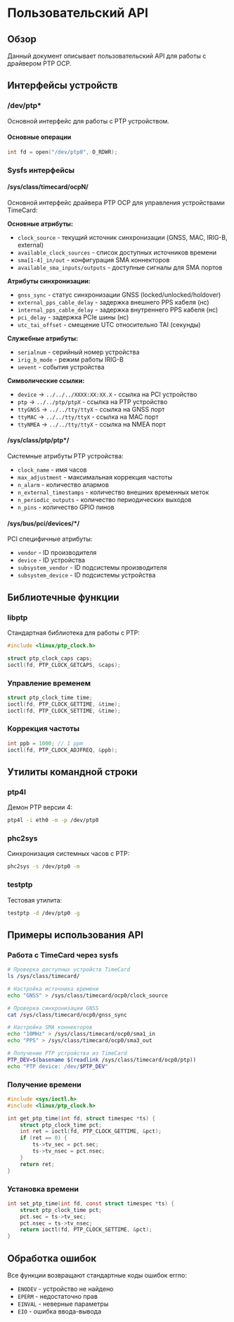 # Пользовательский API

## Обзор

Данный документ описывает пользовательский API для работы с драйвером PTP OCP.

## Интерфейсы устройств

### /dev/ptp*

Основной интерфейс для работы с PTP устройством.

#### Основные операции

```c
int fd = open("/dev/ptp0", O_RDWR);
```

### Sysfs интерфейсы

#### /sys/class/timecard/ocpN/

Основной интерфейс драйвера PTP OCP для управления устройствами TimeCard:

**Основные атрибуты:**
- `clock_source` - текущий источник синхронизации (GNSS, MAC, IRIG-B, external)
- `available_clock_sources` - список доступных источников времени
- `sma[1-4]_in/out` - конфигурация SMA коннекторов
- `available_sma_inputs/outputs` - доступные сигналы для SMA портов

**Атрибуты синхронизации:**
- `gnss_sync` - статус синхронизации GNSS (locked/unlocked/holdover)
- `external_pps_cable_delay` - задержка внешнего PPS кабеля (нс)
- `internal_pps_cable_delay` - задержка внутреннего PPS кабеля (нс)
- `pci_delay` - задержка PCIe шины (нс)
- `utc_tai_offset` - смещение UTC относительно TAI (секунды)

**Служебные атрибуты:**
- `serialnum` - серийный номер устройства
- `irig_b_mode` - режим работы IRIG-B
- `uevent` - события устройства

**Символические ссылки:**
- `device` -> `../../../XXXX:XX:XX.X` - ссылка на PCI устройство
- `ptp` -> `../../ptp/ptpX` - ссылка на PTP устройство
- `ttyGNSS` -> `../../tty/ttyX` - ссылка на GNSS порт
- `ttyMAC` -> `../../tty/ttyX` - ссылка на MAC порт
- `ttyNMEA` -> `../../tty/ttyX` - ссылка на NMEA порт

#### /sys/class/ptp/ptp*/

Системные атрибуты PTP устройства:

- `clock_name` - имя часов
- `max_adjustment` - максимальная коррекция частоты
- `n_alarm` - количество алармов
- `n_external_timestamps` - количество внешних временных меток
- `n_periodic_outputs` - количество периодических выходов
- `n_pins` - количество GPIO пинов

#### /sys/bus/pci/devices/*/

PCI специфичные атрибуты:

- `vendor` - ID производителя
- `device` - ID устройства
- `subsystem_vendor` - ID подсистемы производителя
- `subsystem_device` - ID подсистемы устройства

## Библиотечные функции

### libptp

Стандартная библиотека для работы с PTP:

```c
#include <linux/ptp_clock.h>

struct ptp_clock_caps caps;
ioctl(fd, PTP_CLOCK_GETCAPS, &caps);
```

### Управление временем

```c
struct ptp_clock_time time;
ioctl(fd, PTP_CLOCK_GETTIME, &time);
ioctl(fd, PTP_CLOCK_SETTIME, &time);
```

### Коррекция частоты

```c
int ppb = 1000; // 1 ppm
ioctl(fd, PTP_CLOCK_ADJFREQ, &ppb);
```

## Утилиты командной строки

### ptp4l

Демон PTP версии 4:

```bash
ptp4l -i eth0 -m -p /dev/ptp0
```

### phc2sys

Синхронизация системных часов с PTP:

```bash
phc2sys -s /dev/ptp0 -m
```

### testptp

Тестовая утилита:

```bash
testptp -d /dev/ptp0 -g
```

## Примеры использования API

### Работа с TimeCard через sysfs

```bash
# Проверка доступных устройств TimeCard
ls /sys/class/timecard/

# Настройка источника времени
echo "GNSS" > /sys/class/timecard/ocp0/clock_source

# Проверка синхронизации GNSS
cat /sys/class/timecard/ocp0/gnss_sync

# Настройка SMA коннекторов
echo "10MHz" > /sys/class/timecard/ocp0/sma1_in
echo "PPS" > /sys/class/timecard/ocp0/sma3_out

# Получение PTP устройства из TimeCard
PTP_DEV=$(basename $(readlink /sys/class/timecard/ocp0/ptp))
echo "PTP device: /dev/$PTP_DEV"
```

### Получение времени

```c
#include <sys/ioctl.h>
#include <linux/ptp_clock.h>

int get_ptp_time(int fd, struct timespec *ts) {
    struct ptp_clock_time pct;
    int ret = ioctl(fd, PTP_CLOCK_GETTIME, &pct);
    if (ret == 0) {
        ts->tv_sec = pct.sec;
        ts->tv_nsec = pct.nsec;
    }
    return ret;
}
```

### Установка времени

```c
int set_ptp_time(int fd, const struct timespec *ts) {
    struct ptp_clock_time pct;
    pct.sec = ts->tv_sec;
    pct.nsec = ts->tv_nsec;
    return ioctl(fd, PTP_CLOCK_SETTIME, &pct);
}
```

## Обработка ошибок

Все функции возвращают стандартные коды ошибок errno:

- `ENODEV` - устройство не найдено
- `EPERM` - недостаточно прав
- `EINVAL` - неверные параметры
- `EIO` - ошибка ввода-вывода